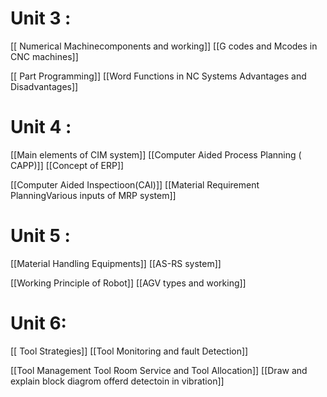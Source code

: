 # Unit 3 : 
[[ Numerical Machinecomponents and working]]
[[G codes and Mcodes in CNC machines]]

[[ Part Programming]]
[[Word Functions in NC Systems Advantages and Disadvantages]]


# Unit 4 : 

[[Main elements of CIM system]]
[[Computer Aided Process Planning ( CAPP)]]
[[Concept of ERP]]

[[Computer Aided Inspectioon(CAI)]]
[[Material Requirement PlanningVarious inputs of MRP system]]

# Unit 5 : 
[[Material Handling Equipments]]
[[AS-RS system]]


[[Working Principle of Robot]]
[[AGV types and working]]

# Unit 6:
[[ Tool Strategies]]
[[Tool Monitoring  and fault Detection]]

[[Tool Management Tool Room Service and Tool Allocation]]
[[Draw and explain block diagrom offerd detectoin in vibration]]
